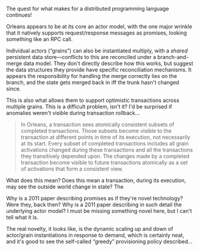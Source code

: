 The quest for what makes for a distributed programming language continues!

Orleans appears to be at its core an actor model, with the one major wrinkle that it
natively supports request/response messages as promises, looking something like an RPC
call.

Individual actors (“grains”) can also be instantiated multiply, with a _shared_ persistent
data store—conflicts to this are reconciled under a branch-and-merge data model. They
don't directly describe how this works, but suggest the data structures they provide have
specific reconciliation mechanisms. It appears the responsibility for handling the merge
correctly lies on the branch, and the state gets merged back in iff the trunk hasn't
changed since.

This is also what allows them to support optimistic transactions across multiple
grains. This is a difficult problem, isn't it? I'd be surprised if anomalies
weren't visible during transaction rollback…

> In Orleans, a transaction sees atomically consistent subsets of completed
> transactions. Those subsets become visible to the transaction at different points in
> time of its execution, not necessarily at its start. Every subset of completed
> transactions includes all grain activations changed during these transactions and all
> the transactions they transitively depended upon. The changes made by a completed
> transaction become visible to future transactions atomically as a set of activations
> that form a consistent view.

What does this mean? Does this mean a transaction, during its execution, may see the
outside world change in state? The

Why is a 2011 paper describing promises as if they're novel technology? Were they, back
then? Why is a 2011 paper describing in such detail the underlying actor model? I must be
missing something novel here, but I can't tell what it is.

The real novelty, it looks like, is the dynamic scaling up and down of actor/grain
instantiations in response to demand, which is certainly neat, and it's good to see the
self-called “greedy” provisioning policy described…
